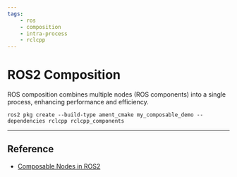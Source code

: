 ```yaml
---
tags:
    - ros
    - composition
    - intra-process
    - rclcpp
---
```


# ROS2 Composition

ROS composition combines multiple nodes (ROS components) into a single process, enhancing performance and efficiency.


```
ros2 pkg create --build-type ament_cmake my_composable_demo --dependencies rclcpp rclcpp_components
```


---

## Reference
- [Composable Nodes in ROS2](https://roscon.ros.org/2019/talks/roscon2019_composablenodes.pdf)